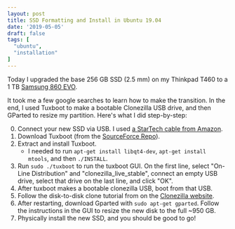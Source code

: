 ```yaml
---
layout: post
title: SSD Formatting and Install in Ubuntu 19.04
date: '2019-05-05'
draft: false
tags: [
  "ubuntu",
  "installation"
]
---
```


Today I upgraded the base 256 GB SSD (2.5 mm) on my Thinkpad T460 to a 1 TB [Samsung 860 EVO](https://www.amazon.com/gp/product/B078DPCY3T/ref=ppx_yo_dt_b_asin_title_o00_s00?ie=UTF8&psc=1).

It took me a few google searches to learn how to make the transition. In the end, I used Tuxboot to make a bootable Clonezilla USB drive, and then GParted to resize my partition. Here's what I did step-by-step:

0. Connect your new SSD via USB. I used [a StarTech cable from Amazon](https://www.amazon.com/gp/product/B00HJZJI84/ref=ppx_yo_dt_b_asin_title_o00_s00?ie=UTF8&psc=1). 
1. Download Tuxboot (from the [SourceForce Repo](https://sourceforge.net/projects/tuxboot/files/)).
2. Extract and install Tuxboot.
    * I needed to run `apt-get install libqt4-dev`, `apt-get install mtools`, and then `./INSTALL`.
3. Run `sudo ./tuxboot` to run the tuxboot GUI. On the first line, select "On-Line Distribution" and "clonezilla_live_stable", connect an empty USB drive, select that drive on the last line, and click "OK".
4. After tuxboot makes a bootable clonezilla USB, boot from that USB.
5. Follow the disk-to-disk clone tutorial from on the [Clonezilla website](https://clonezilla.org/show-live-doc-content.php?topic=clonezilla-live/doc/03_Disk_to_disk_clone).
6. After restarting, download Gparted with `sudo apt-get gparted`. Follow the instructions in the GUI to resize the new disk to the full ~950 GB. 
7. Physically install the new SSD, and you should be good to go!